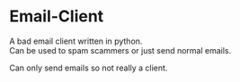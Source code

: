 # Email-Client
A bad email client written in python.   
Can be used to spam scammers or just send normal emails.



Can only send emails so not really a client.
